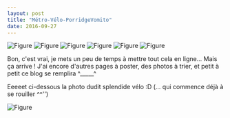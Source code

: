 ```yaml
---
layout: post
title: "Métro-Vélo-PorridgeVomito"
date: 2016-09-27
---
```


![Figure](/tiny-blog/assets/posts/2016-09-27-Metro-velo-porridgeVomito/piou1.png)
![Figure](/tiny-blog/assets/posts/2016-09-27-Metro-velo-porridgeVomito/piou2.png)
![Figure](/tiny-blog/assets/posts/2016-09-27-Metro-velo-porridgeVomito/piou3.png)
![Figure](/tiny-blog/assets/posts/2016-09-27-Metro-velo-porridgeVomito/piou4.png)
![Figure](/tiny-blog/assets/posts/2016-09-27-Metro-velo-porridgeVomito/piou5.png)
![Figure](/tiny-blog/assets/posts/2016-09-27-Metro-velo-porridgeVomito/piou6.png)

Bon, c'est vrai, je mets un peu de temps à mettre tout cela en ligne... Mais ça arrive ! J'ai encore d'autres pages à poster, des photos à trier, et petit à petit ce blog se remplira ^_____^

Eeeeet ci-dessous la photo dudit splendide vélo :D (... qui commence déjà à se rouiller ^^'')

![Figure](/tiny-blog/assets/posts/2016-09-27-Metro-velo-porridgeVomito/velo.png)
